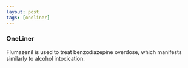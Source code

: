 ```yaml
---
layout: post
tags: [oneliner]
---
```



### OneLiner

Flumazenil is used to treat benzodiazepine overdose, which manifests similarly to alcohol intoxication.

